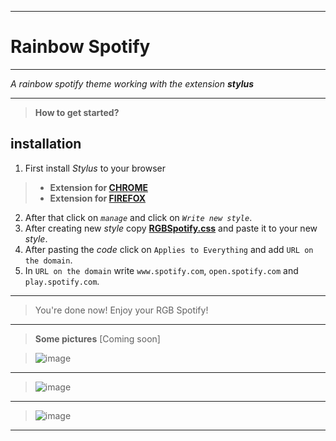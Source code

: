 __________
# Rainbow Spotify
__________

*A rainbow spotify theme working with the extension **stylus***
__________
>**How to get started?**
## installation
1. First install *Stylus* to your browser
>- **Extension for [CHROME](https://chrome.google.com/webstore/detail/stylus/clngdbkpkpeebahjckkjfobafhncgmne?hl=en)** 
>- **Extension for [FIREFOX](https://addons.mozilla.org/en-US/firefox/addon/styl-us/)** 
2. After that click on *`manage`* and click on *`Write new style`*.
3. After creating new *style* copy **[RGBSpotify.css](https://raw.githubusercontent.com/FIMARx/RainbowSpotify/main/RGBSpotify.css)** and paste it to your new *style*.
4. After pasting the *code* click on `Applies to Everything` and add `URL on the domain`.
5. In `URL on the domain` write `www.spotify.com`, `open.spotify.com` and `play.spotify.com`.
__________
> You're done now! Enjoy your RGB Spotify!
__________
> **Some pictures** [Coming soon]

> ![image](https://user-images.githubusercontent.com/69573290/101905808-b1f03080-3bc0-11eb-8d4f-d79eb681581c.png)
__________
> ![image](https://user-images.githubusercontent.com/69573290/101905961-e368fc00-3bc0-11eb-9615-38dcaefc4b9e.png)
__________
> ![image](https://user-images.githubusercontent.com/69573290/101906055-07c4d880-3bc1-11eb-9ba5-f38dba6cf877.png)
__________
